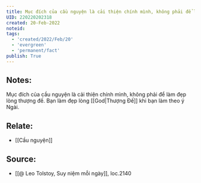 ```yaml
---
title: Mục đích của cầu nguyện là cải thiện chính mình, không phải để làm đẹp lòng thượng đế
UID: 220220202318
created: 20-Feb-2022
noteid:
tags:
  - 'created/2022/Feb/20'
  - 'evergreen'
  - 'permanent/fact'
publish: True
---
```

## Notes:
Mục đích của cầu nguyện là cải thiện chính mình, không phải để làm đẹp lòng thượng đế. Bạn làm đẹp lòng [[God|Thượng Đế]] khi bạn làm theo ý Ngài.

## Relate:
- [[Cầu nguyện]]

## Source:
- [[@ Leo Tolstoy, Suy niệm mỗi ngày]], loc.2140



